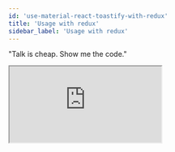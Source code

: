 ```yaml
---
id: 'use-material-react-toastify-with-redux'
title: 'Usage with redux'
sidebar_label: 'Usage with redux'
---
```


"Talk is cheap. Show me the code."

<iframe
     src="https://codesandbox.io/embed/2485wxy78j?autoresize=1&fontsize=14&hidenavigation=1&theme=dark&view=preview"
     style={
       {
            width:"100%",
            height: "500px",
            border:0,
          borderRadius: "4px",
          overflow:"hidden"
       }
     }
     title="Use material-react-toastify with redux"
     allow="geolocation; microphone; camera; midi; vr; accelerometer; gyroscope; payment; ambient-light-sensor; encrypted-media; usb"
     sandbox="allow-modals allow-forms allow-popups allow-scripts allow-same-origin"
/>
